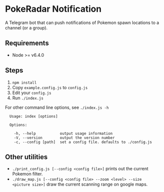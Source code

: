 PokeRadar Notification
======================
A Telegram bot that can push notifications of Pokemon spawn locations to a channel (or a group).

Requirements
------------
- Node >= v6.4.0

Steps
-----

1. `npm install`
2. Copy `example.config.js` to `config.js`
3. Edit your `config.js`
4. Run `./index.js`

For other command line options, see `./index.js -h`
```
  Usage: index [options]

  Options:

    -h, --help           output usage information
    -V, --version        output the version number
    -c, --config [path]  set a config file. defaults to ./config.js
```

Other utilities
---------------
- `./print_config.js [--config <config file>]` prints out the current Pokemon filter.
- `./draw_map.js [--config <config file> --zoom <level> --size <picture size>]` draw the current scanning range on google maps.
